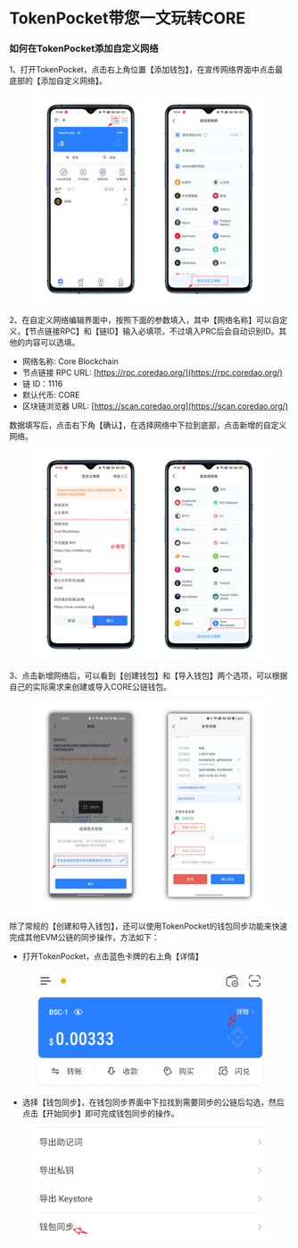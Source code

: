 # TokenPocket带您一文玩转CORE

### 如何在TokenPocket添加自定义网络 <a href="#oei4g" id="oei4g"></a>



1、打开TokenPocket，点击右上角<img src="https://cdn.nlark.com/yuque/0/2023/png/2443216/1675598568437-95b0408c-09c3-456a-9c1a-c803ef2d6218.png" alt="" data-size="line">位置【添加钱包】，在宣传网络界面中点击最底部的【添加自定义网络】。

<figure><img src="../../.gitbook/assets/1 拷贝.png" alt=""><figcaption></figcaption></figure>

2、在自定义网络编辑界面中，按照下面的参数填入，其中【网络名称】可以自定义，【节点链接RPC】和【链ID】输入必填项，不过填入PRC后会自动识别ID。其他的内容可以选填。

* 网络名称: Core Blockchain
* 节点链接 RPC URL: [https://rpc.coredao.org/](https://rpc.coredao.org/)
* 链 ID：1116
* 默认代币: CORE
* 区块链浏览器 URL: [https://scan.coredao.org](https://scan.coredao.org/)

数据填写后，点击右下角【确认】，在选择网络中下拉到底部，点击新增的自定义网络。

<figure><img src="../../.gitbook/assets/2 拷贝.png" alt=""><figcaption></figcaption></figure>

3、点击新增网络后，可以看到【创建钱包】和【导入钱包】两个选项，可以根据自己的实际需求来创建或导入CORE公链钱包。

<figure><img src="../../.gitbook/assets/3 拷贝.png" alt=""><figcaption></figcaption></figure>

除了常规的【创建和导入钱包】，还可以使用TokenPocket的钱包同步功能来快速完成其他EVM公链的同步操作，方法如下：

* 打开TokenPocket，点击蓝色卡牌的右上角【详情】

<figure><img src="../../.gitbook/assets/4e (1).png" alt=""><figcaption></figcaption></figure>

* 选择【钱包同步】，在钱包同步界面中下拉找到需要同步的公链后勾选，然后点击【开始同步】即可完成钱包同步的操作。

<figure><img src="../../.gitbook/assets/5e.png" alt=""><figcaption></figcaption></figure>
